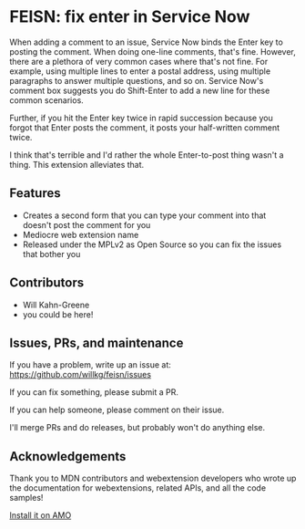 # FEISN: fix enter in Service Now

When adding a comment to an issue, Service Now binds the Enter key to posting
the comment. When doing one-line comments, that's fine. However, there are
a plethora of very common cases where that's not fine. For example, using
multiple lines to enter a postal address, using multiple paragraphs to answer
multiple questions, and so on. Service Now's comment box suggests you do
Shift-Enter to add a new line for these common scenarios.

Further, if you hit the Enter key twice in rapid succession because you
forgot that Enter posts the comment, it posts your half-written comment
twice.

I think that's terrible and I'd rather the whole Enter-to-post thing wasn't
a thing. This extension alleviates that.


## Features

* Creates a second form that you can type your comment into that doesn't
  post the comment for you
* Mediocre web extension name
* Released under the MPLv2 as Open Source so you can fix the issues that
  bother you


## Contributors

* Will Kahn-Greene
* you could be here!


## Issues, PRs, and maintenance

If you have a problem, write up an issue at:
https://github.com/willkg/feisn/issues

If you can fix something, please submit a PR.

If you can help someone, please comment on their issue.

I'll merge PRs and do releases, but probably won't do anything else.


## Acknowledgements

Thank you to MDN contributors and webextension developers who wrote up the
documentation for webextensions, related APIs, and all the code samples!

[Install it on AMO](https://addons.mozilla.org/en-US/firefox/addon/feisn/)
